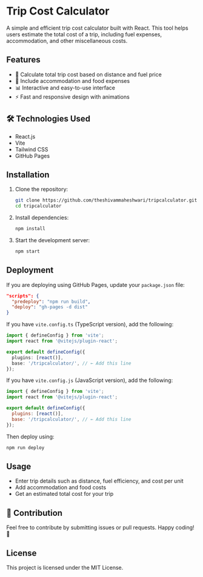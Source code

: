 # Trip Cost Calculator

A simple and efficient trip cost calculator built with React. This tool helps users estimate the total cost of a trip, including fuel expenses, accommodation, and other miscellaneous costs.

## Features
- 🚗 Calculate total trip cost based on distance and fuel price
- 🏨 Include accommodation and food expenses
- 📊 Interactive and easy-to-use interface
- ⚡ Fast and responsive design with animations

## 🛠️ Technologies Used
- React.js
- Vite
- Tailwind CSS
- GitHub Pages

## Installation

1. Clone the repository:
   ```sh
   git clone https://github.com/theshivammaheshwari/tripcalculator.git
   cd tripcalculator
   ```

2. Install dependencies:
   ```sh
   npm install
   ```

3. Start the development server:
   ```sh
   npm start
   ```

## Deployment
If you are deploying using GitHub Pages, update your `package.json` file:

```json
"scripts": {
  "predeploy": "npm run build",
  "deploy": "gh-pages -d dist"
}
```

If you have `vite.config.ts` (TypeScript version), add the following:

```ts
import { defineConfig } from 'vite';
import react from '@vitejs/plugin-react';

export default defineConfig({
  plugins: [react()],
  base: '/tripcalculator/', // ← Add this line
});
```

If you have `vite.config.js` (JavaScript version), add the following:

```js
import { defineConfig } from 'vite';
import react from '@vitejs/plugin-react';

export default defineConfig({
  plugins: [react()],
  base: '/tripcalculator/', // ← Add this line
});
```

Then deploy using:

```sh
npm run deploy
```

## Usage
- Enter trip details such as distance, fuel efficiency, and cost per unit
- Add accommodation and food costs
- Get an estimated total cost for your trip

## 🤝 Contribution
Feel free to contribute by submitting issues or pull requests. Happy coding! 🚀

## License
This project is licensed under the MIT License.
